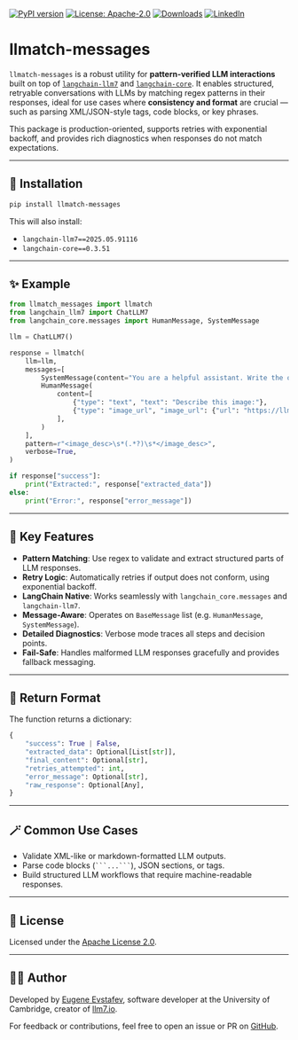 [![PyPI version](https://badge.fury.io/py/llmatch-messages.svg)](https://badge.fury.io/py/llmatch-messages)
[![License: Apache-2.0](https://img.shields.io/badge/License-Apache%202.0-blue.svg)](https://opensource.org/licenses/Apache-2.0)
[![Downloads](https://static.pepy.tech/badge/llmatch-messages)](https://pepy.tech/project/llmatch-messages)
[![LinkedIn](https://img.shields.io/badge/LinkedIn-blue)](https://www.linkedin.com/in/eugene-evstafev-716669181/)

# llmatch-messages

`llmatch-messages` is a robust utility for **pattern-verified LLM interactions** built on top of [`langchain-llm7`](https://pypi.org/project/langchain-llm7/) and [`langchain-core`](https://pypi.org/project/langchain-core/). It enables structured, retryable conversations with LLMs by matching regex patterns in their responses, ideal for use cases where **consistency and format** are crucial — such as parsing XML/JSON-style tags, code blocks, or key phrases.

This package is production-oriented, supports retries with exponential backoff, and provides rich diagnostics when responses do not match expectations.

---

## 🔧 Installation

```bash
pip install llmatch-messages
````

This will also install:

* `langchain-llm7==2025.05.91116`
* `langchain-core==0.3.51`

---

## ✨ Example

```python
from llmatch_messages import llmatch
from langchain_llm7 import ChatLLM7
from langchain_core.messages import HumanMessage, SystemMessage

llm = ChatLLM7()

response = llmatch(
    llm=llm,
    messages=[
        SystemMessage(content="You are a helpful assistant. Write the output in the format: <image_desc>...</image_desc>"),
        HumanMessage(
            content=[
                {"type": "text", "text": "Describe this image:"},
                {"type": "image_url", "image_url": {"url": "https://llm7.io/logo.png"}},
            ],
        )
    ],
    pattern=r"<image_desc>\s*(.*?)\s*</image_desc>",
    verbose=True,
)

if response["success"]:
    print("Extracted:", response["extracted_data"])
else:
    print("Error:", response["error_message"])
```

---

## 🧠 Key Features

* **Pattern Matching**: Use regex to validate and extract structured parts of LLM responses.
* **Retry Logic**: Automatically retries if output does not conform, using exponential backoff.
* **LangChain Native**: Works seamlessly with `langchain_core.messages` and `langchain-llm7`.
* **Message-Aware**: Operates on `BaseMessage` list (e.g. `HumanMessage`, `SystemMessage`).
* **Detailed Diagnostics**: Verbose mode traces all steps and decision points.
* **Fail-Safe**: Handles malformed LLM responses gracefully and provides fallback messaging.

---

## 🧪 Return Format

The function returns a dictionary:

```python
{
    "success": True | False,
    "extracted_data": Optional[List[str]],
    "final_content": Optional[str],
    "retries_attempted": int,
    "error_message": Optional[str],
    "raw_response": Optional[Any],
}
```

---

## 🪄 Common Use Cases

* Validate XML-like or markdown-formatted LLM outputs.
* Parse code blocks (` ```...``` `), JSON sections, or tags.
* Build structured LLM workflows that require machine-readable responses.

---

## 📄 License

Licensed under the [Apache License 2.0](https://opensource.org/licenses/Apache-2.0).

---

## 🙋‍♂️ Author

Developed by [Eugene Evstafev](https://www.linkedin.com/in/eugene-evstafev-716669181/), software developer at the University of Cambridge, creator of [llm7.io](https://llm7.io).

For feedback or contributions, feel free to open an issue or PR on [GitHub](https://github.com/chigwell/llmatch-messages).
